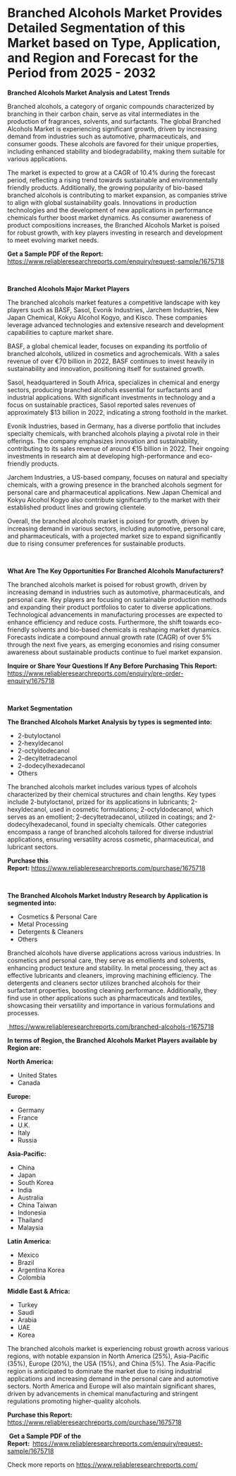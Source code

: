 <p><h1>Branched Alcohols Market Provides Detailed Segmentation of this Market based on Type, Application, and Region and Forecast for the Period from 2025 - 2032</h1></p><p><strong>Branched Alcohols Market Analysis and Latest Trends</strong></p>
<p><p>Branched alcohols, a category of organic compounds characterized by branching in their carbon chain, serve as vital intermediates in the production of fragrances, solvents, and surfactants. The global Branched Alcohols Market is experiencing significant growth, driven by increasing demand from industries such as automotive, pharmaceuticals, and consumer goods. These alcohols are favored for their unique properties, including enhanced stability and biodegradability, making them suitable for various applications.</p><p>The market is expected to grow at a CAGR of 10.4% during the forecast period, reflecting a rising trend towards sustainable and environmentally friendly products. Additionally, the growing popularity of bio-based branched alcohols is contributing to market expansion, as companies strive to align with global sustainability goals. Innovations in production technologies and the development of new applications in performance chemicals further boost market dynamics. As consumer awareness of product compositions increases, the Branched Alcohols Market is poised for robust growth, with key players investing in research and development to meet evolving market needs.</p></p>
<p><strong>Get a Sample PDF of the Report:&nbsp;</strong> <a href="https://www.reliableresearchreports.com/enquiry/request-sample/1675718?utm_campaign=3253&utm_medium=2&utm_source=Github&utm_content=ia&utm_term=01042025&utm_id=branched-alcohols">https://www.reliableresearchreports.com/enquiry/request-sample/1675718</a></p>
<p>&nbsp;</p>
<p><strong>Branched Alcohols Major Market Players</strong></p>
<p><p>The branched alcohols market features a competitive landscape with key players such as BASF, Sasol, Evonik Industries, Jarchem Industries, New Japan Chemical, Kokyu Alcohol Kogyo, and Kisco. These companies leverage advanced technologies and extensive research and development capabilities to capture market share.</p><p>BASF, a global chemical leader, focuses on expanding its portfolio of branched alcohols, utilized in cosmetics and agrochemicals. With a sales revenue of over €70 billion in 2022, BASF continues to invest heavily in sustainability and innovation, positioning itself for sustained growth.</p><p>Sasol, headquartered in South Africa, specializes in chemical and energy sectors, producing branched alcohols essential for surfactants and industrial applications. With significant investments in technology and a focus on sustainable practices, Sasol reported sales revenues of approximately $13 billion in 2022, indicating a strong foothold in the market.</p><p>Evonik Industries, based in Germany, has a diverse portfolio that includes specialty chemicals, with branched alcohols playing a pivotal role in their offerings. The company emphasizes innovation and sustainability, contributing to its sales revenue of around €15 billion in 2022. Their ongoing investments in research aim at developing high-performance and eco-friendly products.</p><p>Jarchem Industries, a US-based company, focuses on natural and specialty chemicals, with a growing presence in the branched alcohols segment for personal care and pharmaceutical applications. New Japan Chemical and Kokyu Alcohol Kogyo also contribute significantly to the market with their established product lines and growing clientele.</p><p>Overall, the branched alcohols market is poised for growth, driven by increasing demand in various sectors, including automotive, personal care, and pharmaceuticals, with a projected market size to expand significantly due to rising consumer preferences for sustainable products.</p></p>
<p>&nbsp;</p>
<p><strong>What Are The Key Opportunities For Branched Alcohols Manufacturers?</strong></p>
<p><p>The branched alcohols market is poised for robust growth, driven by increasing demand in industries such as automotive, pharmaceuticals, and personal care. Key players are focusing on sustainable production methods and expanding their product portfolios to cater to diverse applications. Technological advancements in manufacturing processes are expected to enhance efficiency and reduce costs. Furthermore, the shift towards eco-friendly solvents and bio-based chemicals is reshaping market dynamics. Forecasts indicate a compound annual growth rate (CAGR) of over 5% through the next five years, as emerging economies and rising consumer awareness about sustainable products continue to fuel market expansion.</p></p>
<p><strong>Inquire or Share Your Questions If Any Before Purchasing This Report:</strong> <a href="https://www.reliableresearchreports.com/enquiry/pre-order-enquiry/1675718?utm_campaign=3253&utm_medium=2&utm_source=Github&utm_content=ia&utm_term=01042025&utm_id=branched-alcohols">https://www.reliableresearchreports.com/enquiry/pre-order-enquiry/1675718</a></p>
<p>&nbsp;</p>
<p><strong>Market Segmentation</strong></p>
<p><strong>The Branched Alcohols Market Analysis by types is segmented into:</strong></p>
<p><ul><li>2-butyloctanol</li><li>2-hexyldecanol</li><li>2-octyldodecanol</li><li>2-decyltetradecanol</li><li>2-dodecylhexadecanol</li><li>Others</li></ul></p>
<p><p>The branched alcohols market includes various types of alcohols characterized by their chemical structures and chain lengths. Key types include 2-butyloctanol, prized for its applications in lubricants; 2-hexyldecanol, used in cosmetic formulations; 2-octyldodecanol, which serves as an emollient; 2-decyltetradecanol, utilized in coatings; and 2-dodecylhexadecanol, found in specialty chemicals. Other categories encompass a range of branched alcohols tailored for diverse industrial applications, ensuring versatility across cosmetic, pharmaceutical, and lubricant sectors.</p></p>
<p><strong>Purchase this Report:&nbsp;</strong><a href="https://www.reliableresearchreports.com/purchase/1675718?utm_campaign=3253&utm_medium=2&utm_source=Github&utm_content=ia&utm_term=01042025&utm_id=branched-alcohols">https://www.reliableresearchreports.com/purchase/1675718</a></p>
<p>&nbsp;</p>
<p><strong>The Branched Alcohols Market Industry Research by Application is segmented into:</strong></p>
<p><ul><li>Cosmetics & Personal Care</li><li>Metal Processing</li><li>Detergents & Cleaners</li><li>Others</li></ul></p>
<p><p>Branched alcohols have diverse applications across various industries. In cosmetics and personal care, they serve as emollients and solvents, enhancing product texture and stability. In metal processing, they act as effective lubricants and cleaners, improving machining efficiency. The detergents and cleaners sector utilizes branched alcohols for their surfactant properties, boosting cleaning performance. Additionally, they find use in other applications such as pharmaceuticals and textiles, showcasing their versatility and importance in various formulations and processes.</p></p>
<p><a href="https://www.reliableresearchreports.com/branched-alcohols-r1675718?utm_campaign=3253&utm_medium=2&utm_source=Github&utm_content=ia&utm_term=01042025&utm_id=branched-alcohols">&nbsp;https://www.reliableresearchreports.com/branched-alcohols-r1675718</a></p>
<p><strong>In terms of Region, the Branched Alcohols Market Players available by Region are:</strong></p>
<p>
    <p> <strong> North America: </strong>
        <ul>
            <li>United States</li>
            <li>Canada</li>
        </ul>
        </p> 
    <p> <strong> Europe: </strong>
        <ul>
            <li>Germany</li>
            <li>France</li>
            <li>U.K.</li>
            <li>Italy</li>
            <li>Russia</li>
        </ul>
        </p> 
    <p> <strong> Asia-Pacific: </strong>
        <ul>
            <li>China</li>
            <li>Japan</li>
            <li>South Korea</li>
            <li>India</li>
            <li>Australia</li>
            <li>China Taiwan</li>
            <li>Indonesia</li>
            <li>Thailand</li>
            <li>Malaysia</li>
        </ul>
        </p> 
    <p> <strong> Latin America: </strong>
        <ul>
            <li>Mexico</li>
            <li>Brazil</li>
            <li>Argentina Korea</li>
            <li>Colombia</li>
        </ul>
        </p> 
    <p> <strong> Middle East & Africa: </strong>
        <ul>
            <li>Turkey</li>
            <li>Saudi</li>
            <li>Arabia</li>
            <li>UAE</li>
            <li>Korea</li>
        </ul>
    </p>
    </p>
<p><p>The branched alcohols market is experiencing robust growth across various regions, with notable expansion in North America (25%), Asia-Pacific (35%), Europe (20%), the USA (15%), and China (5%). The Asia-Pacific region is anticipated to dominate the market due to rising industrial applications and increasing demand in the personal care and automotive sectors. North America and Europe will also maintain significant shares, driven by advancements in chemical manufacturing and stringent regulations promoting higher-quality alcohols.</p></p>
<p><strong>Purchase this Report: </strong><a href="https://www.reliableresearchreports.com/purchase/1675718?utm_campaign=3253&utm_medium=2&utm_source=Github&utm_content=ia&utm_term=01042025&utm_id=branched-alcohols">https://www.reliableresearchreports.com/purchase/1675718</a></p>
<p>&nbsp;<strong>Get a Sample PDF of the Report:&nbsp;&nbsp;</strong><a href="https://www.reliableresearchreports.com/enquiry/request-sample/1675718?utm_campaign=3253&utm_medium=2&utm_source=Github&utm_content=ia&utm_term=01042025&utm_id=branched-alcohols">https://www.reliableresearchreports.com/enquiry/request-sample/1675718</a></p>
<p><strong></strong></p>
<p>Check more reports on <a href="https://www.reliableresearchreports.com/?utm_campaign=3253&utm_medium=2&utm_source=Github&utm_content=ia&utm_term=01042025&utm_id=branched-alcohols">https://www.reliableresearchreports.com/</a></p>